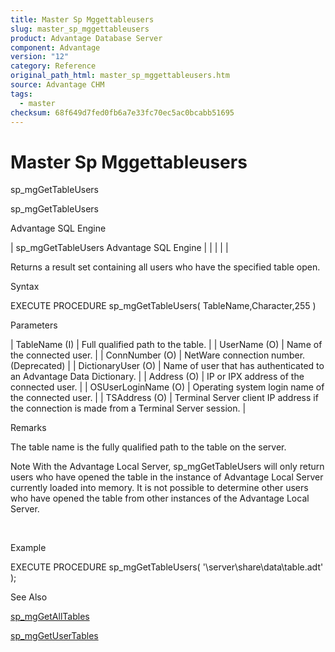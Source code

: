 ```yaml
---
title: Master Sp Mggettableusers
slug: master_sp_mggettableusers
product: Advantage Database Server
component: Advantage
version: "12"
category: Reference
original_path_html: master_sp_mggettableusers.htm
source: Advantage CHM
tags:
  - master
checksum: 68f649d7fed0fb6a7e33fc70ec5ac0bcabb51695
---
```


# Master Sp Mggettableusers

sp\_mgGetTableUsers

sp\_mgGetTableUsers

Advantage SQL Engine

| sp\_mgGetTableUsers  Advantage SQL Engine |  |  |  |  |

Returns a result set containing all users who have the specified table open.

Syntax

EXECUTE PROCEDURE sp\_mgGetTableUsers( TableName,Character,255 )

Parameters

| TableName (I) | Full qualified path to the table. |
| UserName (O) | Name of the connected user. |
| ConnNumber (O) | NetWare connection number. (Deprecated) |
| DictionaryUser (O) | Name of user that has authenticated to an Advantage Data Dictionary. |
| Address (O) | IP or IPX address of the connected user. |
| OSUserLoginName (O) | Operating system login name of the connected user. |
| TSAddress (O) | Terminal Server client IP address if the connection is made from a Terminal Server session. |

Remarks

The table name is the fully qualified path to the table on the server.

Note With the Advantage Local Server, sp\_mgGetTableUsers will only return users who have opened the table in the instance of Advantage Local Server currently loaded into memory. It is not possible to determine other users who have opened the table from other instances of the Advantage Local Server.

 

Example

EXECUTE PROCEDURE sp\_mgGetTableUsers( '\\server\share\data\table.adt' );

See Also

[sp\_mgGetAllTables](master_sp_mggetalltables.md)

[sp\_mgGetUserTables](master_sp_mggetusertables.md)
